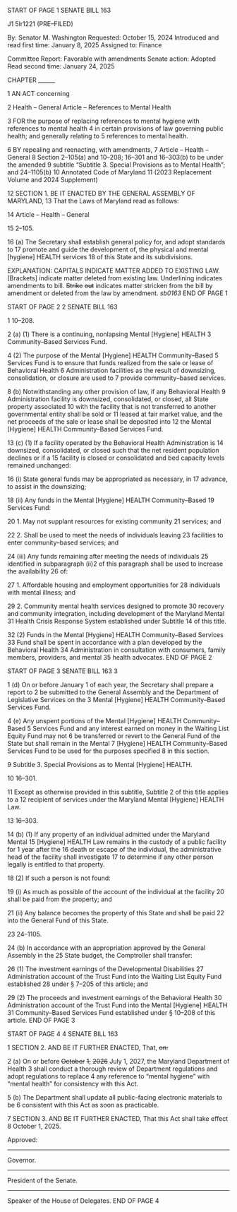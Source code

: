 START OF PAGE 1
SENATE BILL 163

J1 5lr1221
(PRE–FILED)

By: Senator M. Washington
Requested: October 15, 2024
Introduced and read first time: January 8, 2025
Assigned to: Finance

Committee Report: Favorable with amendments
Senate action: Adopted
Read second time: January 24, 2025

CHAPTER ______

1 AN ACT concerning

2 Health – General Article – References to Mental Health

3 FOR the purpose of replacing references to mental hygiene with references to mental health
4 in certain provisions of law governing public health; and generally relating to
5 references to mental health.

6 BY repealing and reenacting, with amendments,
7 Article – Health – General
8 Section 2–105(a) and 10–208; 16–301 and 16–303(b) to be under the amended
9 subtitle “Subtitle 3. Special Provisions as to Mental Health”; and 24–1105(b)
10 Annotated Code of Maryland
11 (2023 Replacement Volume and 2024 Supplement)

12 SECTION 1. BE IT ENACTED BY THE GENERAL ASSEMBLY OF MARYLAND,
13 That the Laws of Maryland read as follows:

14 Article – Health – General

15 2–105.

16 (a) The Secretary shall establish general policy for, and adopt standards to
17 promote and guide the development of, the physical and mental [hygiene] HEALTH services
18 of this State and its subdivisions.

EXPLANATION: CAPITALS INDICATE MATTER ADDED TO EXISTING LAW.
[Brackets] indicate matter deleted from existing law.
Underlining indicates amendments to bill.
~~Strike~~ ~~out~~ indicates matter stricken from the bill by amendment or deleted from the law by
amendment. *sb0163*
END OF PAGE 1

START OF PAGE 2
2 SENATE BILL 163

1 10–208.

2 (a) (1) There is a continuing, nonlapsing Mental [Hygiene] HEALTH
3 Community–Based Services Fund.

4 (2) The purpose of the Mental [Hygiene] HEALTH Community–Based
5 Services Fund is to ensure that funds realized from the sale or lease of Behavioral Health
6 Administration facilities as the result of downsizing, consolidation, or closure are used to
7 provide community–based services.

8 (b) Notwithstanding any other provision of law, if any Behavioral Health
9 Administration facility is downsized, consolidated, or closed, all State property associated
10 with the facility that is not transferred to another governmental entity shall be sold or
11 leased at fair market value, and the net proceeds of the sale or lease shall be deposited into
12 the Mental [Hygiene] HEALTH Community–Based Services Fund.

13 (c) (1) If a facility operated by the Behavioral Health Administration is
14 downsized, consolidated, or closed such that the net resident population declines or if a
15 facility is closed or consolidated and bed capacity levels remained unchanged:

16 (i) State general funds may be appropriated as necessary, in
17 advance, to assist in the downsizing;

18 (ii) Any funds in the Mental [Hygiene] HEALTH Community–Based
19 Services Fund:

20 1. May not supplant resources for existing community
21 services; and

22 2. Shall be used to meet the needs of individuals leaving
23 facilities to enter community–based services; and

24 (iii) Any funds remaining after meeting the needs of individuals
25 identified in subparagraph (ii)2 of this paragraph shall be used to increase the availability
26 of:

27 1. Affordable housing and employment opportunities for
28 individuals with mental illness; and

29 2. Community mental health services designed to promote
30 recovery and community integration, including development of the Maryland Mental
31 Health Crisis Response System established under Subtitle 14 of this title.

32 (2) Funds in the Mental [Hygiene] HEALTH Community–Based Services
33 Fund shall be spent in accordance with a plan developed by the Behavioral Health
34 Administration in consultation with consumers, family members, providers, and mental
35 health advocates.
END OF PAGE 2

START OF PAGE 3
SENATE BILL 163 3

1 (d) On or before January 1 of each year, the Secretary shall prepare a report to
2 be submitted to the General Assembly and the Department of Legislative Services on the
3 Mental [Hygiene] HEALTH Community–Based Services Fund.

4 (e) Any unspent portions of the Mental [Hygiene] HEALTH Community–Based
5 Services Fund and any interest earned on money in the Waiting List Equity Fund may not
6 be transferred or revert to the General Fund of the State but shall remain in the Mental
7 [Hygiene] HEALTH Community–Based Services Fund to be used for the purposes specified
8 in this section.

9 Subtitle 3. Special Provisions as to Mental [Hygiene] HEALTH.

10 16–301.

11 Except as otherwise provided in this subtitle, Subtitle 2 of this title applies to a
12 recipient of services under the Maryland Mental [Hygiene] HEALTH Law.

13 16–303.

14 (b) (1) If any property of an individual admitted under the Maryland Mental
15 [Hygiene] HEALTH Law remains in the custody of a public facility for 1 year after the
16 death or escape of the individual, the administrative head of the facility shall investigate
17 to determine if any other person legally is entitled to that property.

18 (2) If such a person is not found:

19 (i) As much as possible of the account of the individual at the facility
20 shall be paid from the property; and

21 (ii) Any balance becomes the property of this State and shall be paid
22 into the General Fund of this State.

23 24–1105.

24 (b) In accordance with an appropriation approved by the General Assembly in the
25 State budget, the Comptroller shall transfer:

26 (1) The investment earnings of the Developmental Disabilities
27 Administration account of the Trust Fund into the Waiting List Equity Fund established
28 under § 7–205 of this article; and

29 (2) The proceeds and investment earnings of the Behavioral Health
30 Administration account of the Trust Fund into the Mental [Hygiene] HEALTH
31 Community–Based Services Fund established under § 10–208 of this article.
END OF PAGE 3

START OF PAGE 4
4 SENATE BILL 163

1 SECTION 2. AND BE IT FURTHER ENACTED, That, ~~on:~~

2 (a) On or before ~~October~~ ~~1,~~ ~~2026~~ July 1, 2027, the Maryland Department of Health
3 shall conduct a thorough review of Department regulations and adopt regulations to replace
4 any reference to “mental hygiene” with “mental health” for consistency with this Act.

5 (b) The Department shall update all public–facing electronic materials to be
6 consistent with this Act as soon as practicable.

7 SECTION 3. AND BE IT FURTHER ENACTED, That this Act shall take effect
8 October 1, 2025.

Approved:

________________________________________________________________________________
Governor.

________________________________________________________________________________
President of the Senate.

________________________________________________________________________________
Speaker of the House of Delegates.
END OF PAGE 4